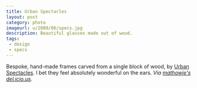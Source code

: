 ```yaml
---
title: Urban Spectacles
layout: post
category: photo
imageurl: u/2009/06/specs.jpg
description: Beautiful glasses made out of wood.
tags:
 - design
 - specs
---
```

Bespoke, hand-made frames carved from a single block of wood, by [Urban Spectacles](http://www.urbanspectacles.com/ "Urban Spectacles"). I bet they feel absolutely wonderful on the ears. _Via <a href="http://delicious.com/mathowie">mathowie's del.icio.us</a>._
